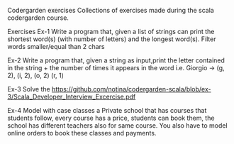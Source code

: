 Codergarden exercises
Collections of exercises made during the scala codergarden course.

Exercises
Ex-1
Write a program that, given a list of strings can print the shortest word(s) (with number of letters) and the longest word(s). Filter words smaller/equal than 2 chars

Ex-2
Write a program that, given a string as input,print the letter contained in the string + the number of times it appears in the word i.e. Giorgio -> (g, 2), (i, 2), (o, 2) (r, 1)

Ex-3
Solve the https://github.com/notina/codergarden-scala/blob/ex-3/Scala_Developer_Interview_Excercise.pdf

Ex-4
Model with case classes a Private school that has courses that students follow, every course has a price, students can book them, the school has different teachers also for same course. You also have to model online orders to book these classes and payments.
